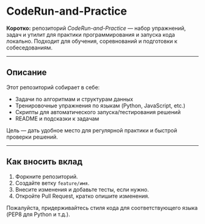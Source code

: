 # CodeRun-and-Practice

**Коротко:** репозиторий _CodeRun-and-Practice_ — набор упражнений, задач и утилит для практики программирования и запуска кода локально. Подходит для обучения, соревнований и подготовки к собеседованиям.

---

## Описание

Этот репозиторий собирает в себе:

- Задачи по алгоритмам и структурам данных
- Тренировочные упражнения по языкам (Python, JavaScript, etc.)
- Скрипты для автоматического запуска/тестирования решений
- README и подсказки к задачам

Цель — дать удобное место для регулярной практики и быстрой проверки решений.

---

## Как вносить вклад

1. Форкните репозиторий.
2. Создайте ветку `feature/имя`.
3. Внесите изменения и добавьте тесты, если нужно.
4. Откройте Pull Request, кратко опишите изменения.

Пожалуйста, придерживайтесь стиля кода для соответствующего языка (PEP8 для Python и т.д.).


